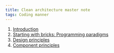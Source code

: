 ```yaml
---
title: Clean architecture master note
tags: Coding manner
---
```


1. [Introduction](https://hackmd.io/@gianghoangcotai/ByOoSTEBd?view)
2. [Starting with bricks: Programming paradigms](https://hackmd.io/rQ7ECdkKT6KBJA2Jjh4srg?view)
3. [Design principles](https://hackmd.io/BBL_z4zXSl62ESF-cYyhnQ?view)
4. [Component principles](https://hackmd.io/8nAcP9AgSzGZtc5LNfHgqw?view)